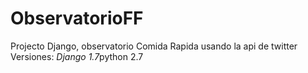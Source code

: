 ObservatorioFF
==============

Projecto Django, observatorio Comida Rapida usando la api de twitter
Versiones: *Django 1.7*python 2.7
